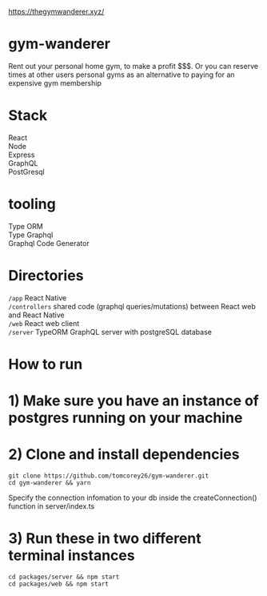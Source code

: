 https://thegymwanderer.xyz/

# gym-wanderer
Rent out your personal home gym, to make a profit $$$. Or you can reserve times at other users personal gyms as an alternative to
paying for an expensive gym membership

# Stack
React<br/>
Node<br/>
Express<br/>
GraphQL<br/>
PostGresql<br/>

# tooling
Type ORM <br/>
Type Graphql<br/>
Graphql Code Generator<br/>

# Directories 
`/app` React Native<br/>
`/controllers` shared code (graphql queries/mutations) between React web and React Native<br/>
`/web` React web client<br/>
`/server` TypeORM GraphQL server with postgreSQL database<br/>

# How to run

# 1) Make sure you have an instance of postgres running on your machine


# 2) Clone and install dependencies
`git clone https://github.com/tomcorey26/gym-wanderer.git`<br/>
`cd gym-wanderer && yarn`<br/>

Specify the connection infomation to your db inside the createConnection()
function in server/index.ts

# 3) Run these in two  different terminal instances

`cd packages/server && npm start `<br/>
`cd packages/web && npm start `<br/>
